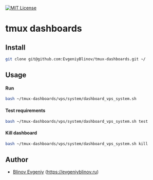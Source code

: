 [![MIT License][license-image]][license-url]

tmux dashboards
===

## Install

```sh
git clone git@github.com:EvgeniyBlinov/tmux-dashboards.git ~/
```

## Usage

#### Run
```sh
bash ~/tmux-dashboards/vps/system/dashboard_vps_system.sh
```
#### Test requirements
```sh
bash ~/tmux-dashboards/vps/system/dashboard_vps_system.sh test
```
#### Kill dashboard
```sh
bash ~/tmux-dashboards/vps/system/dashboard_vps_system.sh kill
```

## Author

- [Blinov Evgeniy](mailto:evgeniy_blinov@mail.ru) (<https://evgeniyblinov.ru>)

[license-image]: http://img.shields.io/badge/license-MIT-blue.svg?style=flat
[license-url]: LICENSE
